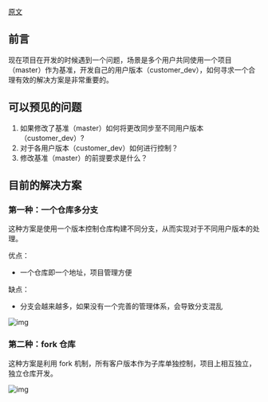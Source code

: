 [原文](https://blog.csdn.net/oZuoYu123/article/details/77663912)

## 前言

现在项目在开发的时候遇到一个问题，场景是多个用户共同使用一个项目（master）作为基准，开发自己的用户版本（customer_dev），如何寻求一个合理有效的解决方案是非常重要的。

##  可以预见的问题

1. 如果修改了基准（master）如何将更改同步至不同用户版本（customer_dev）?
2. 对于各用户版本（customer_dev）如何进行控制？
3. 修改基准（master）的前提要求是什么？

## 目前的解决方案

### 第一种：一个仓库多分支

这种方案是使用一个版本控制仓库构建不同分支，从而实现对于不同用户版本的处理。

优点：

- 一个仓库即一个地址，项目管理方便

缺点：

- 分支会越来越多，如果没有一个完善的管理体系，会导致分支混乱

![img](https://img-blog.csdn.net/20170829095000169?watermark/2/text/aHR0cDovL2Jsb2cuY3Nkbi5uZXQvb1p1b1l1MTIz/font/5a6L5L2T/fontsize/400/fill/I0JBQkFCMA==/dissolve/70/gravity/Center)



### 第二种：fork 仓库

这种方案是利用 fork 机制，所有客户版本作为子库单独控制，项目上相互独立，独立仓库开发。

![img](https://img-blog.csdn.net/20170829100617081?watermark/2/text/aHR0cDovL2Jsb2cuY3Nkbi5uZXQvb1p1b1l1MTIz/font/5a6L5L2T/fontsize/400/fill/I0JBQkFCMA==/dissolve/70/gravity/SouthEast)